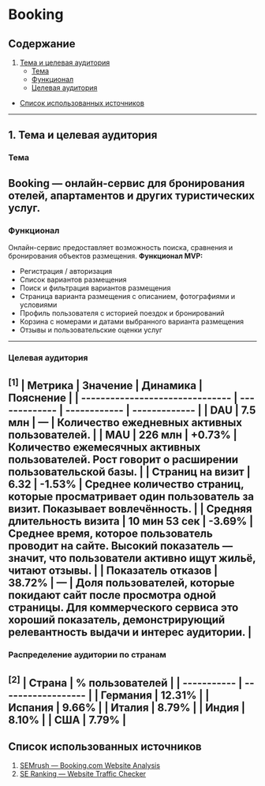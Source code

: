 # Booking
## Содержание
1. [Тема и целевая аудитория](#тема-и-целевая-аудитория)  
   - [Тема](#тема)  
   - [Функционал](#функционал)  
   - [Целевая аудитория](#целевая-аудитория)  
- [Список использованных источников](#список-использованных-источников)
---
## 1. Тема и целевая аудитория
### Тема
**Booking** — онлайн-сервис для бронирования отелей, апартаментов и других туристических услуг.
---
### Функционал
Онлайн-сервис предоставляет возможность поиска, сравнения и бронирования объектов размещения.
**Функционал MVP:**
- Регистрация / авторизация  
- Список вариантов размещения  
- Поиск и фильтрация вариантов размещения  
- Страница варианта размещения с описанием, фотографиями и условиями  
- Профиль пользователя с историей поездок и бронирований  
- Корзина с номерами и датами выбранного варианта размещения  
- Отзывы и пользовательские оценки услуг  
---
### Целевая аудитория
<sup>[1]</sup>
| **Метрика**                     | **Значение**  | **Динамика** | **Пояснение** |
| ------------------------------- | ------------- | ------------ | ------------- |
| **DAU**                         | 7.5 млн       | —            | Количество ежедневных активных пользователей. |
| **MAU**                         | 226 млн       | +0.73%       | Количество ежемесячных активных пользователей. Рост говорит о расширении пользовательской базы. |
| **Страниц на визит**            | 6.32          | -1.53%       | Среднее количество страниц, которые просматривает один пользователь за визит. Показывает вовлечённость. |
| **Средняя длительность визита** | 10 мин 53 сек | -3.69%       | Среднее время, которое пользователь проводит на сайте. Высокий показатель — значит, что пользователи активно ищут жильё, читают отзывы. |
| **Показатель отказов**          | 38.72%        | —            | Доля пользователей, которые покидают сайт после просмотра одной страницы. Для коммерческого сервиса это хороший показатель, демонстрирующий релевантность выдачи и интерес аудитории. |
---
### Распределение аудитории по странам
<sup>[2]</sup>
| **Страна**  | **% пользователей** |
| ----------- | ------------------ |
| Германия    | 12.31% |
| Испания     | 9.66% |
| Италия      | 8.79% |
| Индия       | 8.10% |
| США         | 7.79% |
---
## Список использованных источников
1. [SEMrush — Booking.com Website Analysis](https://www.semrush.com/seo/26418995)
2. [SE Ranking — Website Traffic Checker](https://online.seranking.com/research.competitor.html/?input=booking.com&mode=base_domain&source=no&globalRegion=no&user_group=0&landing=website_traffic_checker&lang=en&month=2025-9)
